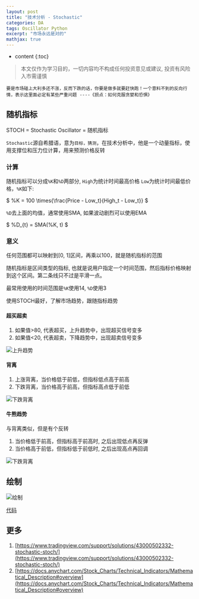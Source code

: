 ```yaml
---
layout: post
title: "技术分析 - Stochastic"
categories: DA
tags: Oscillator Python
excerpt: "市场永远是对的"
mathjax: true
---
```


* content
{:toc}

> 本文仅作为学习目的，一切内容均不构成任何投资意见或建议, 投资有风险入市需谨慎

```
要是市场碰上大利多还不涨，反而下跌的话，你要是做多就要赶快跑！一个意料不到的反向行情，表示这里面必定有某些严重问题 ----《损点：如何克服贪婪和恐惧》
```

## 随机指标

STOCH = Stochastic Oscillator = 随机指标

`Stochastic`源自希腊语，意为`目标，猜测`，在技术分析中，他是一个动量指标，使用支撑位和压力位计算，用来预测价格反转

### 计算

随机指标可以分成`%K`和`%D`两部分, `High`为统计时间最高价格 `Low`为统计时间最低价格，`%K`如下:

$
\%K = 100 \times{\frac{Price - Low_t}{High_t - Low_t}}
$

`%D`去上面的均值，通常使用SMA, 如果波动剧烈可以使用EMA

$
\%D_{t} = SMA(\%K, t)
$

### 意义

任何范围都可以映射到[0, 1]区间，再乘以100，就是随机指标的范围

随机指标是区间类型的指标, 也就是说用户指定一个时间范围，然后指标价格映射到这个区间。第二条线只不过是平滑一点。

最常用使用的时间范围是`%K`使用14, `%D`使用3

使用STOCH最好，了解市场趋势，跟随指标趋势

#### 超买超卖

1. 如果值>80, 代表超买，上升趋势中，出现超买信号变多
2. 如果值<20, 代表超卖，下降趋势中，出现超卖信号变多

![上升趋势]({{site.static}}/images/opengl-stoch-overbought.png)

#### 背离

1. 上涨背离，当价格低于前低，但指标低点高于前高
2. 下跌背离，当价格高于前高，但指标高点低于前低

![下跌背离]({{site.static}}/images/opengl-stoch-divergence.png)

#### 牛熊趋势

与背离类似，但是有个反转
 
1. 当价格低于前高，但指标高于前高时, 之后出现低点再反弹
2. 当价格高于前低，但指标低于前低时, 之后出现高点再回调

![下跌背离]({{site.static}}/images/opengl-stoch-bull-setup.png)

## 绘制

![绘制]({{site.static}}/images/investment-lesson-05.png)

[代码](https://github.com/geemaple/learning/blob/main/learn_analysis/lesson-05-stoch.py)

## 更多

1. [https://www.tradingview.com/support/solutions/43000502332-stochastic-stoch/](https://www.tradingview.com/support/solutions/43000502332-stochastic-stoch/)
2. [https://docs.anychart.com/Stock_Charts/Technical_Indicators/Mathematical_Description#overview](https://docs.anychart.com/Stock_Charts/Technical_Indicators/Mathematical_Description#overview)
